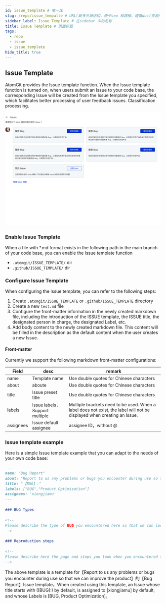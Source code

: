 ```yaml
---
id: issue_template # 唯一ID
slug: /repo/issue_tempalte # URL(最多三级结构，便于seo 和理解，遵循doc/资源/具体说明项 的原则)
sidebar_label: Issue Template # 在sidebar 中的名称
title: Issue Template # 页面标题
tags:
  - repo
  - issue
  - issue_template
hide_title: true
---
```


## Issue Template

AtomGit provides the Issue template function. When the Issue template function is turned on, when users submit an Issue to your code base, the corresponding Issue will be created from the Issue template you specified, which facilitates better processing of user feedback issues. Classification processing.

![issues_list](./img/issues_template.png)

### Enable Issue Template

When a file with *.md format exists in the following path in the main branch of your code base, you can enable the Issue template function

- `.atomgit/ISSUE_TEMPLATE/` dir
- `.github/ISSUE_TEMPLATE/` dir

### Configure Issue Template

When configuring the Issue template, you can refer to the following steps:

1. Create `.atomgit/ISSUE_TEMPLATE` or `.github/ISSUE_TEMPLATE` directory
2. Create a new `test.md` file
3. Configure the front-matter information in the newly created markdown file, including the introduction of the ISSUE template, the ISSUE title, the designated person in charge, the designated Label, etc.
4. Add body content to the newly created markdown file. This content will be filled in the description as the default content when the user creates a new Issue.

#### Front-matter

Currently we support the following markdown front-matter configurations:

|   Field  | desc    |   remark    |
|   --  | -- |  --   |
|   name  |   Template name |   Use double quotes for Chinese characters    |
|   about   |   aboute    | Use double quotes for Chinese characters    |
|   title |   Issue preset title  |   Use double quotes for Chinese characters    |
|   labels |   Issue labels，Support multiple  | Multiple brackets need to be used. When a label does not exist, the label will not be displayed when creating an Issue. |
|   assignees   | Issue default assignee    | assignee ID，without @    |

### Issue template example

Here is a simple Issue template example that you can adapt to the needs of your own code base:

```markdown
---
name: "Bug Report"
about: "Report to us any problems or bugs you encounter during use so that we can improve the product"
title: "【BUG】:"
labels: ["BUG","Product Optimization"]
assignees: 'xiongjiamu'
---

### BUG Types

<!-- 
Please describe the type of BUG you encountered here so that we can locate the problem more quickly, such as UI, function, experience, etc.
-->

### Reproduction steps

<!-- 
Please describe here the page and steps you took when you encountered this BUG.
-->
```

The above template is a template for【Report to us any problems or bugs you encounter during use so that we can improve the product】的【Bug Report】Issue template，When created using this template, an Issue whose title starts with ([BUG]:) by default, is assigned to [xiongjiamu] by default, and whose Labels is [BUG, Product Optimization]。
